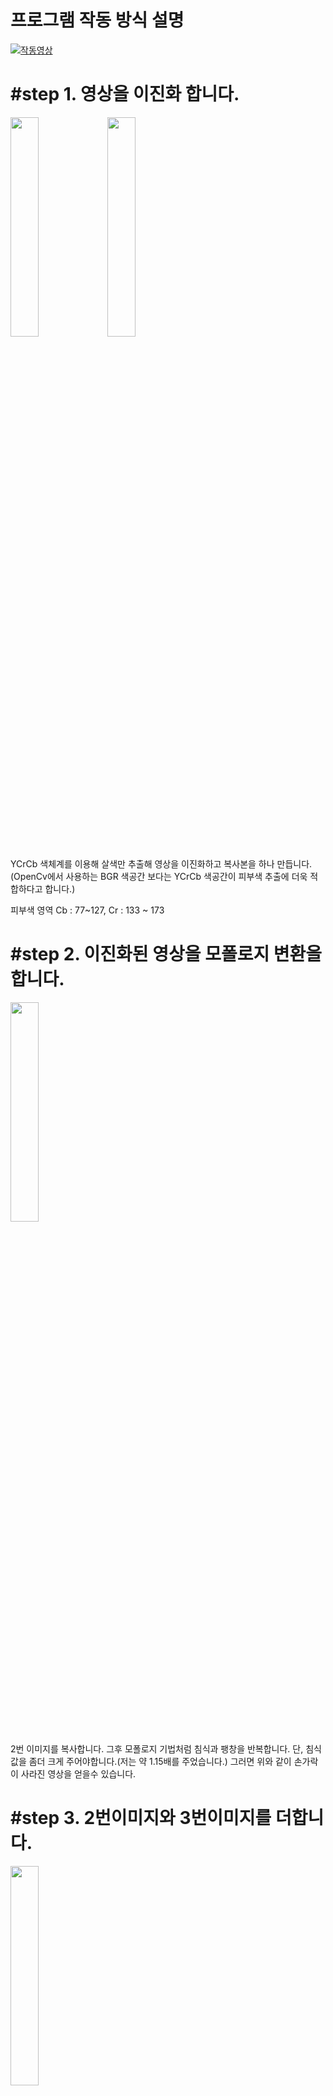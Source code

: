 # 프로그램 작동 방식 설명
[![작동영상](http://img.youtube.com/vi/DPdofPlD68o/0.jpg)](https://youtu.be/DPdofPlD68o)

# #step 1. 영상을 이진화 합니다.
> <div>
  <img src="https://github.com/SpicyKong/My_HighSchool/blob/master/rsp/%EA%B7%B8%EB%A6%BC1.png" width="30%"></img>
  <img src="https://github.com/SpicyKong/My_HighSchool/blob/master/rsp/%EA%B7%B8%EB%A6%BC2.png" width="30%"></img>
  </div>
YCrCb 색체계를 이용해 살색만 추출해 영상을 이진화하고 복사본을 하나 만듭니다. (OpenCv에서 사용하는 BGR 색공간 보다는 YCrCb 색공간이 피부색 추출에 더욱 적합하다고 합니다.)

피부색 영역 Cb : 77~127, Cr : 133 ~ 173
# #step 2. 이진화된 영상을 모폴로지 변환을 합니다.
> <div>
  <img src="https://github.com/SpicyKong/My_HighSchool/blob/master/rsp/%EA%B7%B8%EB%A6%BC3.png" width="30%"></img>
  </div>
2번 이미지를 복사합니다. 그후 모폴로지 기법처럼 침식과 팽창을 반복합니다. 단, 침식값을 좀더 크게 주어야합니다.(저는 약 1.15배를 주었습니다.) 그러면 위와 같이 손가락이 사라진 영상을 얻을수 있습니다.


# #step 3. 2번이미지와 3번이미지를 더합니다.
> <div>
  <img src="https://github.com/SpicyKong/My_HighSchool/blob/master/rsp/%EA%B7%B8%EB%A6%BC4.png" width="30%"></img>
  </div>
2번이미지와 3번이미지를 합치면 위와 같이 손가락만 남게 되는것을 볼수있습니다. 그후 findContours()함수를 이용해 손가락의 개수를 셉니다. 하지만 위와 같은 이미지 파일과 다르게 실제로 캠을 통해 받아 오는 영상은 잡음이 좀 있을수도 있기에 이 부분은 따로 처리 해주어야 합니다.

저는 이미지의 흰색부분의 면적을 구한후 면적과 비례하는 임계값을 정하고 입계값보다 작은 흰 면적은 무시해 주는 방법을 사용했습니다.
